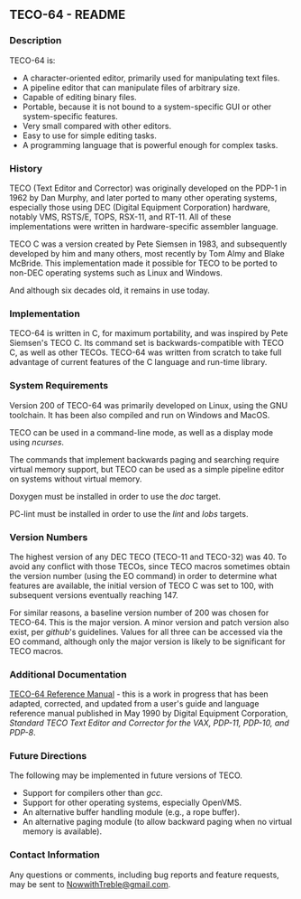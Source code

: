 ## TECO-64 - README

### Description

TECO-64 is:
- A character-oriented editor, primarily used for manipulating text files.
- A pipeline editor that can manipulate files of arbitrary size.
- Capable of editing binary files.
- Portable, because it is not bound to a system-specific GUI or other
system-specific features.
- Very small compared with other editors.
- Easy to use for simple editing tasks.
- A programming language that is powerful enough for complex tasks.

### History

TECO (Text Editor and Corrector) was originally developed on the PDP-1 in
1962 by Dan Murphy, and later ported to many other operating systems,
especially those using DEC (Digital Equipment Corporation) hardware,
notably VMS, RSTS/E, TOPS, RSX-11, and RT-11. All of these implementations
were written in hardware-specific assembler language.

TECO C was a version created by Pete Siemsen in 1983, and subsequently developed
by him and many others, most recently by Tom Almy and Blake McBride. This
implementation made it possible for TECO to be ported to non-DEC operating
systems such as Linux and Windows.

And although six decades old, it remains in use today.

### Implementation

TECO-64 is written in C, for maximum portability, and was inspired by
Pete Siemsen's TECO C. Its command set is backwards-compatible with TECO C,
as well as other TECOs. TECO-64 was written from scratch to take full
advantage of current features of the C language and run-time library.

### System Requirements

Version 200 of TECO-64 was primarily developed on Linux, using the GNU
toolchain. It has been also compiled and run on Windows and MacOS.

TECO can be used in a command-line mode, as well as a display mode
using *ncurses*.

The commands that implement backwards paging and searching require virtual
memory support, but TECO can be used as a simple pipeline editor on systems
without virtual memory.

Doxygen must be installed in order to use the *doc* target.

PC-lint must be installed in order to use the *lint* and *lobs* targets.

### Version Numbers

The highest version of any DEC TECO (TECO-11 and TECO-32) was 40. To avoid
any conflict with those TECOs, since TECO macros sometimes obtain the version
number (using the EO command) in order to determine what features are
available, the initial version of TECO C was set to 100, with subsequent
versions eventually reaching 147.

For similar reasons, a baseline version number of 200 was chosen for
TECO-64. This is the major version. A minor version and patch version
also exist, per *github*'s guidelines. Values for all three can be
accessed via the EO command, although only the major version is likely
to be significant for TECO macros.

### Additional Documentation

[TECO-64 Reference Manual](doc/TECO.md) - this is a work in progress
that has been adapted, corrected, and updated from a user's guide and language
reference manual published in May 1990 by Digital Equipment Corporation,
*Standard TECO Text Editor and Corrector for the VAX, PDP-11, PDP-10, and PDP-8*.

### Future Directions

The following may be implemented in future versions of TECO.

- Support for compilers other than *gcc*.
- Support for other operating systems, especially OpenVMS.
- An alternative buffer handling module (e.g., a rope buffer).
- An alternative paging module (to allow backward paging when no virtual memory
is available).

### Contact Information

Any questions or comments, including bug reports and feature requests, may be
sent to NowwithTreble@gmail.com.

